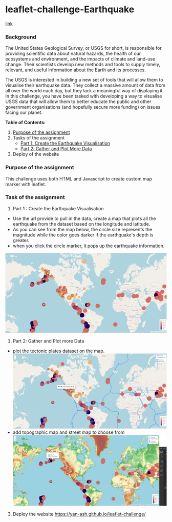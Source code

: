 # leaflet-challenge-Earthquake

[link](https://yan-ash.github.io/leaflet-challenge/)

### Background

The United States Geological Survey, or USGS for short, is responsible for providing scientific data about natural hazards, the health of our ecosystems and environment, and the impacts of climate and land-use change. Their scientists develop new methods and tools to supply timely, relevant, and useful information about the Earth and its processes.

The USGS is interested in building a new set of tools that will allow them to visualise their earthquake data. They collect a massive amount of data from all over the world each day, but they lack a meaningful way of displaying it. In this challenge, you have been tasked with developing a way to visualise USGS data that will allow them to better educate the public and other government organisations (and hopefully secure more funding) on issues facing our planet.
<br/>

**Table of Contents:**

1. [Purpose of the assignment](#purpose-of-the-assignment)
1. Tasks of the assignment
   - [Part 1: Create the Earthquake Visualisation](#part-1-create-the-earthquake-visualisation)
   - [Part 2: Gather and Plot More Data](#gather-and-plot-more-data)
1. Deploy of the website

### Purpose of the assignment

This challenge uses both HTML and Javascript to create custom map marker with leaflet.
<br/>

### Task of the assignment

1.  Part 1 : Create the Earthquake Visualisation

- Use the url provide to pull in the data, create a map that plots all the earthquake from the dataset based on the longitude and latitude.
- As you can see from the map below, the circle size represents the magnitude while the color goes darker if the earthquake's depth is greater.
- when you click the circle marker, it pops up the earthquake information.

![part1-img](img/part1.png)

1.  Part 2: Gather and Plot more Data

- plot the tectonic plates dataset on the map.
  ![part3-img](img/part3.png)
- add topographic map and street map to choose from
  ![part2-img](img/part2.png)

3. Deploy the website
   https://yan-ash.github.io/leaflet-challenge/
